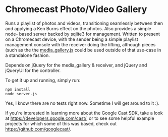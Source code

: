 Chromecast Photo/Video Gallery
==============================

Runs a playlist of photos and videos, transitioning seamlessly between then
and applying a Ken Burns effect on the photos.  Also provides a simple node-
based server backed by sqlite3 for management. Written to present
on a Chromecast device, with the sender being a simple playlist management
console with the receiver doing the lifting, although pieces (such as the
the [media_gallery.js](js/media_gallery.js) could be used outside of that
use-case in a standalone fashion.

Depends on jQuery for the media_gallery & receiver, and jQuery and jQueryUI for
the controller.

To get it up and running, simply run:

```
npm install
node server.js
```

Yes, I know there are no tests right now.  Sometime I will get around to it :).

If you're interested in learning more about the Google Cast SDK, take a look at
https://developers.google.com/cast/, or to see some helpful example projects
for which some of this was based, check out https://github.com/googlecast/.